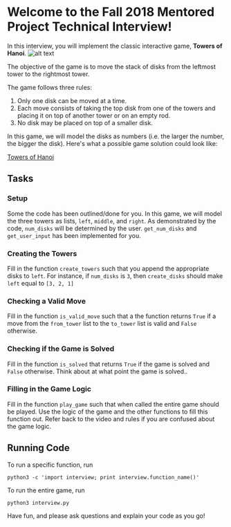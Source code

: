 # Welcome to the Fall 2018 Mentored Project Technical Interview!

In this interview, you will implement the classic interactive game, **Towers of Hanoi**.
![alt text](https://s3.amazonaws.com/codecademy-content/courses/cs-path-stacks/stacks-project/towers.gif "Logo Title Text 1")

The objective of the game is to move the stack of disks from the leftmost tower to the rightmost tower.

The game follows three rules:

1. Only one disk can be moved at a time.
2. Each move consists of taking the top disk from one of the towers and placing it on top of another tower or on an empty rod.
3. No disk may be placed on top of a smaller disk.

In this game, we will model the disks as numbers (i.e. the larger the number, the bigger the disk). Here's what a possible game solution could look like:

[Towers of Hanoi](https://s3.amazonaws.com/codecademy-content/courses/cs-path-stacks/towers.mov)

## Tasks

### Setup
Some the code has been outlined/done for you. In this game, we will model the three towers as lists, `left`, `middle`, and `right`. As demonstrated by the code, `num_disks` will be determined by the user. `get_num_disks` and `get_user_input` has been implemented for you.

### Creating the Towers
Fill in the function `create_towers` such that you append the appropriate disks to `left`. For instance, if `num_disks` is `3`, then `create_disks` should make `left` equal to `[3, 2, 1]`


### Checking a Valid Move
Fill in the function `is_valid_move` such that a the function returns `True` if a move from the `from_tower` list to the `to_tower` list is valid and `False` otherwise.

### Checking if the Game is Solved
Fill in the function `is_solved` that returns `True` if the game is solved and `False` otherwise. Think about at what point the game is solved..

### Filling in the Game Logic
Fill in the function `play_game` such that when called the entire game should be played. Use the logic of the game and the other functions to fill this function out. Refer back to the video and rules if you are confused about the game logic.

## Running Code
To run a specific function, run
```python3
python3 -c 'import interview; print interview.function_name()'
```

To run the entire game, run
```python3
python3 interview.py
```

Have fun, and please ask questions and explain your code as you go!


